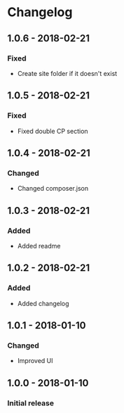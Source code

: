 # Changelog

## 1.0.6 - 2018-02-21
### Fixed
- Create site folder if it doesn't exist

## 1.0.5 - 2018-02-21
### Fixed
- Fixed double CP section

## 1.0.4 - 2018-02-21
### Changed
- Changed composer.json

## 1.0.3 - 2018-02-21
### Added
- Added readme

## 1.0.2 - 2018-02-21
### Added
- Added changelog

## 1.0.1 - 2018-01-10
### Changed
- Improved UI

## 1.0.0 - 2018-01-10
### Initial release